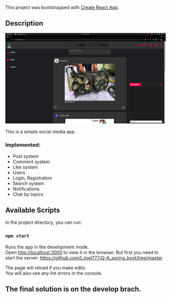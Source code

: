 This project was bootstrapped with [Create React App](https://github.com/facebook/create-react-app).

## Description

![image](./src/images/page.png)

This is a simple social media app.

### Implemented:

- Post system
- Comment system
- Like system
- Users
- Login, Registration
- Search system
- Notifications
- Chat by topics

## Available Scripts

In the project directory, you can run:

### `npm start`

Runs the app in the development mode.<br />
Open [http://localhost:3000](http://localhost:3000) to view it in the browser. But first you need to start the server: https://github.com/LJoel777/Q-A_spring_boot/tree/master

The page will reload if you make edits.<br />
You will also see any lint errors in the console.

## The final solution is on the develop brach.
